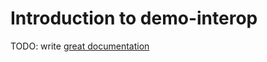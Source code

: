 # Introduction to demo-interop

TODO: write [great documentation](http://jacobian.org/writing/what-to-write/)
